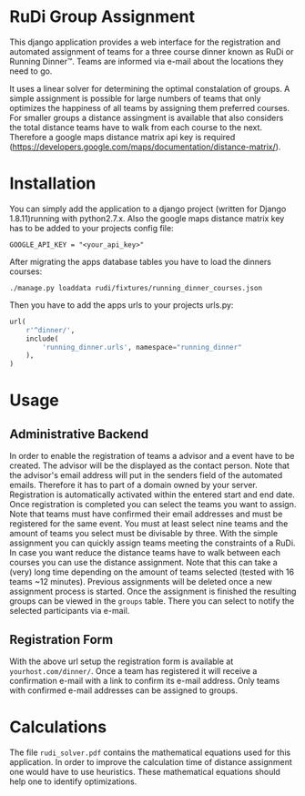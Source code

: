 RuDi Group Assignment
=====================

This django application provides a web interface for the registration and automated assignment of teams for a three course dinner known as RuDi or Running Dinner™.
Teams are informed via e-mail about the locations they need to go.

It uses a linear solver for determining the optimal constalation of groups.
A simple assignment is possible for large numbers of teams that only optimizes the happiness of all teams by assigning them preferred courses.
For smaller groups a distance assingment is available that also considers the total distance teams have to walk from each course to the next. Therefore a google maps distance matrix api key is required (<https://developers.google.com/maps/documentation/distance-matrix/>).

# Installation

You can simply add the application to a django project (written for Django 1.8.11)running with python2.7.x.
Also the google maps distance matrix key has to be added to your projects config file:

`GOOGLE_API_KEY = "<your_api_key>"`

After migrating the apps database tables you have to load the dinners courses:

`./manage.py loaddata rudi/fixtures/running_dinner_courses.json`

Then you have to add the apps urls to your projects urls.py:

```python
url(
    r'^dinner/',
    include(
        'running_dinner.urls', namespace="running_dinner"
    ),
)
```

# Usage

## Administrative Backend

In order to enable the registration of teams a advisor and a event have to be created.
The advisor will be the displayed as the contact person. Note that the advisor's email address will put in the senders field of the automated emails. Therefore it has to part of a domain owned by your server.
Registration is automatically activated within the entered start and end date.
Once registration is completed you can select the teams you want to assign. Note that teams must have confirmed their email addresses and must be registered for the same event. You must at least select nine teams and the amount of teams you select must be divisable by three. With the simple assignment you can quickly assign teams meeting the constraints of a RuDi. In case you want reduce the distance teams have to walk between each courses you can use the distance assignment. Note that this can take a (very) long time depending on the amount of teams selected (tested with 16 teams ~12 minutes). Previous assignments will be deleted once a new assignment process is started.
Once the assignment is finished the resulting groups can be viewed in the `groups` table. There you can select to notify the selected participants via e-mail.

## Registration Form

With the above url setup the registration form is available at `yourhost.com/dinner/`. Once a team has registered it will receive a confirmation e-mail with a link to confirm its e-mail address. Only teams with confirmed e-mail addresses can be assigned to groups.

# Calculations

The file `rudi_solver.pdf` contains the mathematical equations used for this application. In order to improve the calculation time of distance assignment one would have to use heuristics. These mathematical equations should help one to identify optimizations.
